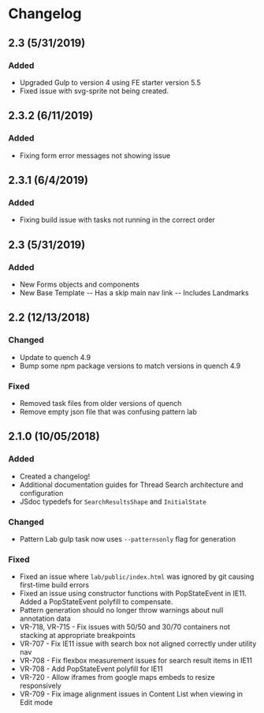 # Changelog
## 2.3 (5/31/2019)
### Added
- Upgraded Gulp to version 4 using FE starter version 5.5
- Fixed issue with svg-sprite not being created.

## 2.3.2 (6/11/2019)
### Added
- Fixing form error messages not showing issue

## 2.3.1 (6/4/2019)
### Added
- Fixing build issue with tasks not running in the correct order

## 2.3 (5/31/2019)
### Added
- New Forms objects and components
- New Base Template
-- Has a skip main nav link
-- Includes Landmarks

## 2.2 (12/13/2018)
### Changed
- Update to quench 4.9
- Bump some npm package versions to match versions in quench 4.9

### Fixed
- Removed task files from older versions of quench
- Remove empty json file that was confusing pattern lab

## 2.1.0 (10/05/2018)
### Added
- Created a changelog!
- Additional documentation guides for Thread Search architecture and configuration
- JSdoc typedefs for `SearchResultsShape` and `InitialState`


### Changed
- Pattern Lab gulp task now uses `--patternsonly` flag for generation

### Fixed
- Fixed an issue where `lab/public/index.html` was ignored by git causing first-time build errors
- Fixed an issue using constructor functions with PopStateEvent in IE11. Added a PopStateEvent polyfill to compensate.
- Pattern generation should no longer throw warnings about null annotation data
- VR-718, VR-715 - Fix issues with 50/50 and 30/70 containers not stacking at appropriate breakpoints
- VR-707 - Fix IE11 issue with search box not aligned correctly under utility nav
- VR-708 - Fix flexbox measurement issues for search result items in IE11
- VR-708 - Add PopStateEvent polyfill for IE11
- VR-720 - Allow iframes from google maps embeds to resize responsively
- VR-709 - Fix image alignment issues in Content List when viewing in Edit mode
